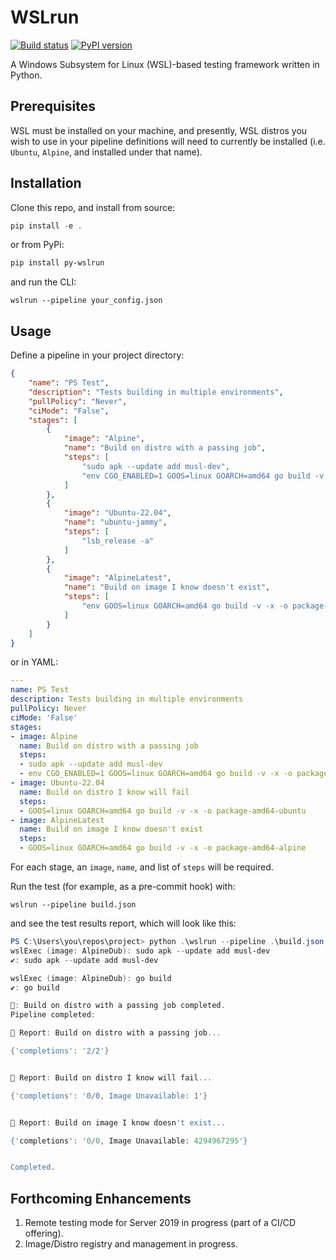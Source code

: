 WSLrun
===
[![Build status](https://ci-central.openfunction.co/api/projects/status/6e2tsa5mh5k4s3el?svg=true)](https://ci-central.openfunction.co/project/AppVeyor/wslrun) [![PyPI version](https://badge.fury.io/py/py-wslrun.svg)](https://badge.fury.io/py/py-wslrun)

A Windows Subsystem for Linux (WSL)-based testing framework written in Python. 

## Prerequisites

WSL must be installed on your machine, and presently, WSL distros you wish to use in your pipeline definitions will need to currently be installed (i.e. `Ubuntu`, `Alpine`, and installed under that name).

## Installation

Clone this repo, and install from source:

```powershell
pip install -e .
```
or from PyPi:

```powershell
pip install py-wslrun
```

and run the CLI:

```
wslrun --pipeline your_config.json
```

## Usage

Define a pipeline in your project directory:

```json
{
    "name": "PS Test",
    "description": "Tests building in multiple environments",
    "pullPolicy": "Never",
    "ciMode": "False",
    "stages": [
        {
            "image": "Alpine",
            "name": "Build on distro with a passing job",
            "steps": [
                "sudo apk --update add musl-dev",
                "env CGO_ENABLED=1 GOOS=linux GOARCH=amd64 go build -v -x -o package-amd64-alpine"
            ]
        },
        {
            "image": "Ubuntu-22.04",
            "name": "ubuntu-jammy",
            "steps": [
                "lsb_release -a"
            ]
        },
        {
            "image": "AlpineLatest",
            "name": "Build on image I know doesn't exist",
            "steps": [
                "env GOOS=linux GOARCH=amd64 go build -v -x -o package-amd64-alpine"
            ]
        }
    ]
}
```
or in YAML:

```yaml
---
name: PS Test
description: Tests building in multiple environments
pullPolicy: Never
ciMode: 'False'
stages:
- image: Alpine
  name: Build on distro with a passing job
  steps:
  - sudo apk --update add musl-dev
  - env CGO_ENABLED=1 GOOS=linux GOARCH=amd64 go build -v -x -o package-amd64-alpine
- image: Ubuntu-22.04
  name: Build on distro I know will fail
  steps:
  - GOOS=linux GOARCH=amd64 go build -v -x -o package-amd64-ubuntu
- image: AlpineLatest
  name: Build on image I know doesn't exist
  steps:
  - GOOS=linux GOARCH=amd64 go build -v -x -o package-amd64-alpine
```

For each stage, an `image`, `name`, and list of `steps` will be required.

Run the test (for example, as a pre-commit hook) with:

```
wslrun --pipeline build.json
```

and see the test results report, which will look like this:

```powershell
PS C:\Users\you\repos\project> python .\wslrun --pipeline .\build.json
wslExec (image: AlpineDub): sudo apk --update add musl-dev
✔️: sudo apk --update add musl-dev

wslExec (image: AlpineDub): go build
✔️: go build

🔔: Build on distro with a passing job completed.
Pipeline completed:

🧾 Report: Build on distro with a passing job...

{'completions': '2/2'}


🧾 Report: Build on distro I know will fail...

{'completions': '0/0, Image Unavailable: 1'}


🧾 Report: Build on image I know doesn't exist...

{'completions': '0/0, Image Unavailable: 4294967295'}


Completed.
```

## Forthcoming Enhancements

1. Remote testing mode for Server 2019 in progress (part of a CI/CD offering).
2. Image/Distro registry and management in progress. 
